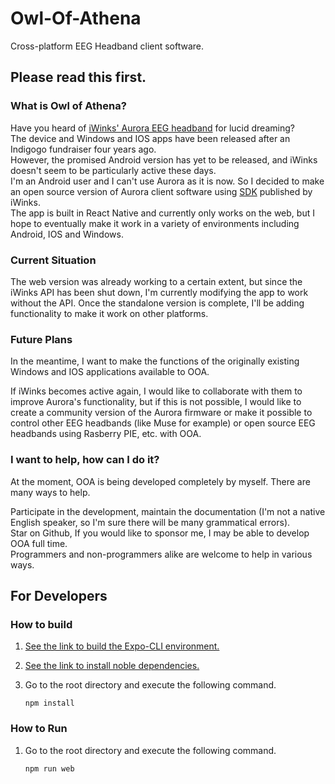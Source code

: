 # Owl-Of-Athena
Cross-platform EEG Headband client software.
## Please read this first.
### What is Owl of Athena?

Have you heard of [iWinks' Aurora EEG headband](https://sleepwithaurora.com/) for lucid dreaming?  
The device and Windows and IOS apps have been released after an Indigogo fundraiser four years ago.  
However, the promised Android version has yet to be released, and iWinks doesn't seem to be particularly active these days.  
I'm an Android user and I can't use Aurora as it is now. So I decided to make an open source version of Aurora client software using [SDK]() published by iWinks.  
The app is built in React Native and currently only works on the web, but I hope to eventually make it work in a variety of environments including Android, IOS and Windows.

### Current Situation
The web version was already working to a certain extent, but since the iWinks API has been shut down, I'm currently modifying the app to work without the API.
Once the standalone version is complete, I'll be adding functionality to make it work on other platforms.

### Future Plans
In the meantime, I want to make the functions of the originally existing Windows and IOS applications available to OOA.

If iWinks becomes active again, I would like to collaborate with them to improve Aurora's functionality, but if this is not possible, I would like to create a community version of the Aurora firmware or make it possible to control other EEG headbands (like Muse for example) or open source EEG headbands using Rasberry PIE, etc. with OOA.

### I want to help, how can I do it?
At the moment, OOA is being developed completely by myself. There are many ways to help.

Participate in the development, maintain the documentation (I'm not a native English speaker, so I'm sure there will be many grammatical errors).  
Star on Github, If you would like to sponsor me, I may be able to develop OOA full time.  
Programmers and non-programmers alike are welcome to help in various ways.

## For Developers
### How to build

1. [See the link to build the Expo-CLI environment.](https://docs.expo.io/get-started/installation/)

2. [See the link to install noble dependencies.](https://github.com/noble/noble)
3. Go to the root directory and execute the following command.

      ```
      npm install
### How to Run

1. Go to the root directory and execute the following command.

      ```
      npm run web